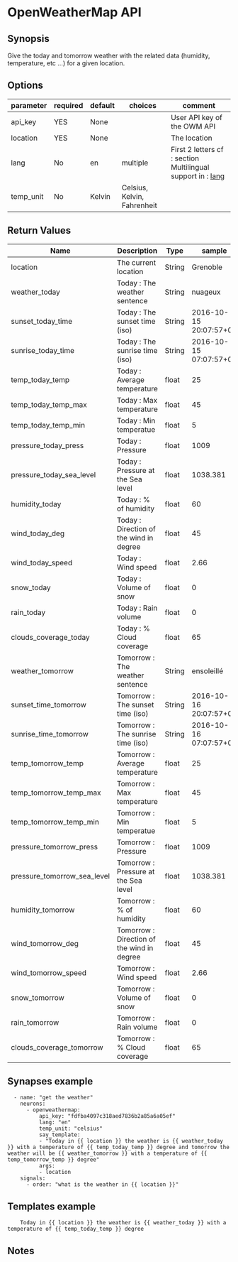 # OpenWeatherMap API

## Synopsis 

Give the today and tomorrow weather with the related data (humidity, temperature, etc ...) for a given location. 

## Options

| parameter | required | default | choices                     | comment                                                                                           |
|-----------|----------|---------|-----------------------------|---------------------------------------------------------------------------------------------------|
| api_key   | YES      | None    |                             | User API key of the OWM API                                                                       |
| location  | YES      | None    |                             | The location                                                                                      |
| lang      | No       | en      | multiple                    | First 2 letters cf : section Multilingual support in : [lang](https://openweathermap.org/current) |
| temp_unit | No       | Kelvin  | Celsius, Kelvin, Fahrenheit |                                                                                                   |

## Return Values

| Name                        | Description                                | Type   | sample                 |
|-----------------------------|--------------------------------------------|--------|------------------------|
| location                    | The current location                       | String | Grenoble               |
| weather_today               | Today : The weather sentence               | String | nuageux                |
| sunset_today_time           | Today : The sunset time (iso)              | String | 2016-10-15 20:07:57+00 |
| sunrise_today_time          | Today : The sunrise time (iso)             | String | 2016-10-15 07:07:57+00 |
| temp_today_temp             | Today : Average temperature                | float  | 25                     |
| temp_today_temp_max         | Today : Max temperature                    | float  | 45                     |
| temp_today_temp_min         | Today : Min temperatue                     | float  | 5                      |
| pressure_today_press        | Today : Pressure                           | float  | 1009                   |
| pressure_today_sea_level    | Today : Pressure at the Sea level          | float  | 1038.381               |
| humidity_today              | Today : % of humidity                      | float  | 60                     |
| wind_today_deg              | Today : Direction of the wind in degree    | float  | 45                     |
| wind_today_speed            | Today : Wind speed                         | float  | 2.66                   |
| snow_today                  | Today : Volume of snow                     | float  | 0                      |
| rain_today                  | Today : Rain volume                        | float  | 0                      |
| clouds_coverage_today       | Today : % Cloud coverage                   | float  | 65                     |
| weather_tomorrow            | Tomorrow : The weather sentence            | String | ensoleillé             |
| sunset_time_tomorrow        | Tomorrow : The sunset time (iso)           | String | 2016-10-16 20:07:57+00 |
| sunrise_time_tomorrow       | Tomorrow : The sunrise time (iso)          | String | 2016-10-16 07:07:57+00 |
| temp_tomorrow_temp          | Tomorrow : Average temperature             | float  | 25                     |
| temp_tomorrow_temp_max      | Tomorrow : Max temperature                 | float  | 45                     |
| temp_tomorrow_temp_min      | Tomorrow : Min temperatue                  | float  | 5                      |
| pressure_tomorrow_press     | Tomorrow : Pressure                        | float  | 1009                   |
| pressure_tomorrow_sea_level | Tomorrow : Pressure at the Sea level       | float  | 1038.381               |
| humidity_tomorrow           | Tomorrow : % of humidity                   | float  | 60                     |
| wind_tomorrow_deg           | Tomorrow : Direction of the wind in degree | float  | 45                     |
| wind_tomorrow_speed         | Tomorrow : Wind speed                      | float  | 2.66                   |
| snow_tomorrow               | Tomorrow : Volume of snow                  | float  | 0                      |
| rain_tomorrow               | Tomorrow : Rain volume                     | float  | 0                      |
| clouds_coverage_tomorrow    | Tomorrow : % Cloud coverage                | float  | 65                     |

## Synapses example

```
  - name: "get the weather"
    neurons:
      - openweathermap:
          api_key: "fdfba4097c318aed7836b2a85a6a05ef"
          lang: "en"
          temp_unit: "celsius"
          say_template:
          - "Today in {{ location }} the weather is {{ weather_today }} with a temperature of {{ temp_today_temp }} degree and tomorrow the weather will be {{ weather_tomorrow }} with a temperature of {{ temp_tomorrow_temp }} degree"
          args:
          - location
    signals:
      - order: "what is the weather in {{ location }}"

```

## Templates example 


```
    Today in {{ location }} the weather is {{ weather_today }} with a temperature of {{ temp_today_temp }} degree
```


## Notes

